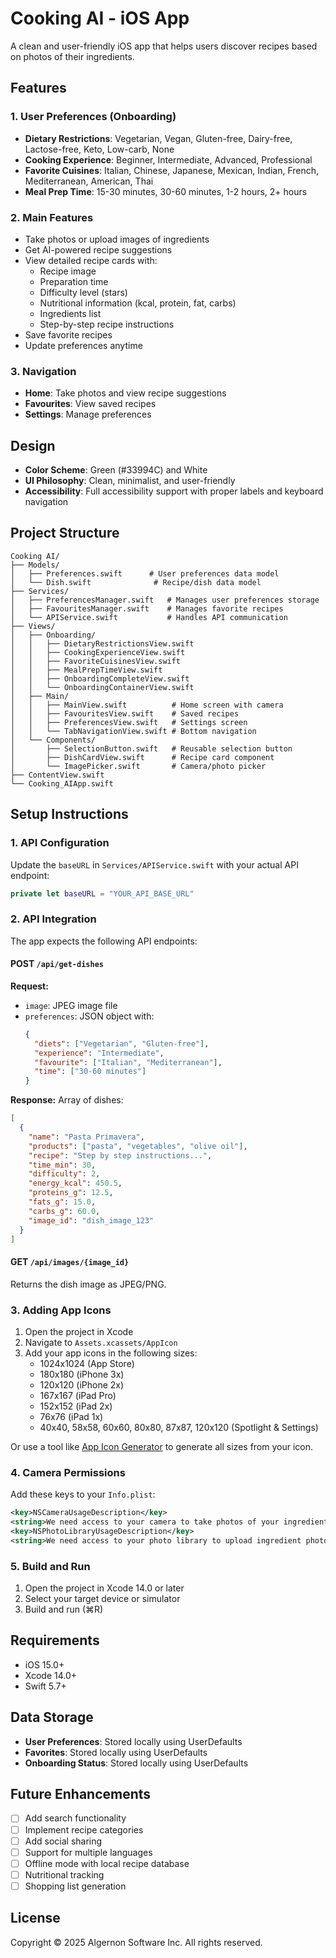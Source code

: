 # Cooking AI - iOS App

A clean and user-friendly iOS app that helps users discover recipes based on photos of their ingredients.

## Features

### 1. User Preferences (Onboarding)
- **Dietary Restrictions**: Vegetarian, Vegan, Gluten-free, Dairy-free, Lactose-free, Keto, Low-carb, None
- **Cooking Experience**: Beginner, Intermediate, Advanced, Professional
- **Favorite Cuisines**: Italian, Chinese, Japanese, Mexican, Indian, French, Mediterranean, American, Thai
- **Meal Prep Time**: 15-30 minutes, 30-60 minutes, 1-2 hours, 2+ hours

### 2. Main Features
- Take photos or upload images of ingredients
- Get AI-powered recipe suggestions
- View detailed recipe cards with:
  - Recipe image
  - Preparation time
  - Difficulty level (stars)
  - Nutritional information (kcal, protein, fat, carbs)
  - Ingredients list
  - Step-by-step recipe instructions
- Save favorite recipes
- Update preferences anytime

### 3. Navigation
- **Home**: Take photos and view recipe suggestions
- **Favourites**: View saved recipes
- **Settings**: Manage preferences

## Design
- **Color Scheme**: Green (#33994C) and White
- **UI Philosophy**: Clean, minimalist, and user-friendly
- **Accessibility**: Full accessibility support with proper labels and keyboard navigation

## Project Structure

```
Cooking AI/
├── Models/
│   ├── Preferences.swift      # User preferences data model
│   └── Dish.swift              # Recipe/dish data model
├── Services/
│   ├── PreferencesManager.swift   # Manages user preferences storage
│   ├── FavouritesManager.swift    # Manages favorite recipes
│   └── APIService.swift           # Handles API communication
├── Views/
│   ├── Onboarding/
│   │   ├── DietaryRestrictionsView.swift
│   │   ├── CookingExperienceView.swift
│   │   ├── FavoriteCuisinesView.swift
│   │   ├── MealPrepTimeView.swift
│   │   ├── OnboardingCompleteView.swift
│   │   └── OnboardingContainerView.swift
│   ├── Main/
│   │   ├── MainView.swift          # Home screen with camera
│   │   ├── FavouritesView.swift    # Saved recipes
│   │   ├── PreferencesView.swift   # Settings screen
│   │   └── TabNavigationView.swift # Bottom navigation
│   └── Components/
│       ├── SelectionButton.swift   # Reusable selection button
│       ├── DishCardView.swift      # Recipe card component
│       └── ImagePicker.swift       # Camera/photo picker
├── ContentView.swift
└── Cooking_AIApp.swift
```

## Setup Instructions

### 1. API Configuration

Update the `baseURL` in `Services/APIService.swift` with your actual API endpoint:

```swift
private let baseURL = "YOUR_API_BASE_URL"
```

### 2. API Integration

The app expects the following API endpoints:

#### POST `/api/get-dishes`
**Request:**
- `image`: JPEG image file
- `preferences`: JSON object with:
  ```json
  {
    "diets": ["Vegetarian", "Gluten-free"],
    "experience": "Intermediate",
    "favourite": ["Italian", "Mediterranean"],
    "time": ["30-60 minutes"]
  }
  ```

**Response:** Array of dishes:
```json
[
  {
    "name": "Pasta Primavera",
    "products": ["pasta", "vegetables", "olive oil"],
    "recipe": "Step by step instructions...",
    "time_min": 30,
    "difficulty": 2,
    "energy_kcal": 450.5,
    "proteins_g": 12.5,
    "fats_g": 15.0,
    "carbs_g": 60.0,
    "image_id": "dish_image_123"
  }
]
```

#### GET `/api/images/{image_id}`
Returns the dish image as JPEG/PNG.

### 3. Adding App Icons

1. Open the project in Xcode
2. Navigate to `Assets.xcassets/AppIcon`
3. Add your app icons in the following sizes:
   - 1024x1024 (App Store)
   - 180x180 (iPhone 3x)
   - 120x120 (iPhone 2x)
   - 167x167 (iPad Pro)
   - 152x152 (iPad 2x)
   - 76x76 (iPad 1x)
   - 40x40, 58x58, 60x60, 80x80, 87x87, 120x120 (Spotlight & Settings)

Or use a tool like [App Icon Generator](https://appicon.co/) to generate all sizes from your icon.

### 4. Camera Permissions

Add these keys to your `Info.plist`:

```xml
<key>NSCameraUsageDescription</key>
<string>We need access to your camera to take photos of your ingredients.</string>
<key>NSPhotoLibraryUsageDescription</key>
<string>We need access to your photo library to upload ingredient photos.</string>
```

### 5. Build and Run

1. Open the project in Xcode 14.0 or later
2. Select your target device or simulator
3. Build and run (⌘R)

## Requirements

- iOS 15.0+
- Xcode 14.0+
- Swift 5.7+

## Data Storage

- **User Preferences**: Stored locally using UserDefaults
- **Favorites**: Stored locally using UserDefaults
- **Onboarding Status**: Stored locally using UserDefaults

## Future Enhancements

- [ ] Add search functionality
- [ ] Implement recipe categories
- [ ] Add social sharing
- [ ] Support for multiple languages
- [ ] Offline mode with local recipe database
- [ ] Nutritional tracking
- [ ] Shopping list generation

## License

Copyright © 2025 Algernon Software Inc. All rights reserved.

